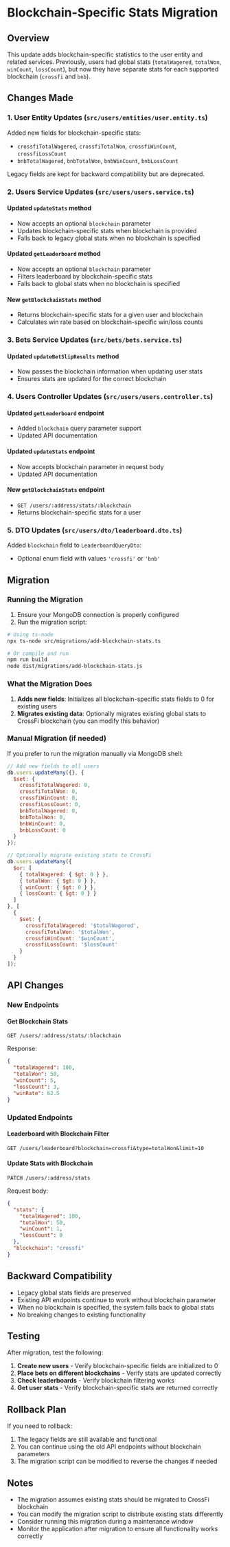 # Blockchain-Specific Stats Migration

## Overview

This update adds blockchain-specific statistics to the user entity and related services. Previously, users had global stats (`totalWagered`, `totalWon`, `winCount`, `lossCount`), but now they have separate stats for each supported blockchain (`crossfi` and `bnb`).

## Changes Made

### 1. User Entity Updates (`src/users/entities/user.entity.ts`)

Added new fields for blockchain-specific stats:
- `crossfiTotalWagered`, `crossfiTotalWon`, `crossfiWinCount`, `crossfiLossCount`
- `bnbTotalWagered`, `bnbTotalWon`, `bnbWinCount`, `bnbLossCount`

Legacy fields are kept for backward compatibility but are deprecated.

### 2. Users Service Updates (`src/users/users.service.ts`)

#### Updated `updateStats` method
- Now accepts an optional `blockchain` parameter
- Updates blockchain-specific stats when blockchain is provided
- Falls back to legacy global stats when no blockchain is specified

#### Updated `getLeaderboard` method
- Now accepts an optional `blockchain` parameter
- Filters leaderboard by blockchain-specific stats
- Falls back to global stats when no blockchain is specified

#### New `getBlockchainStats` method
- Returns blockchain-specific stats for a given user and blockchain
- Calculates win rate based on blockchain-specific win/loss counts

### 3. Bets Service Updates (`src/bets/bets.service.ts`)

#### Updated `updateBetSlipResults` method
- Now passes the blockchain information when updating user stats
- Ensures stats are updated for the correct blockchain

### 4. Users Controller Updates (`src/users/users.controller.ts`)

#### Updated `getLeaderboard` endpoint
- Added `blockchain` query parameter support
- Updated API documentation

#### Updated `updateStats` endpoint
- Now accepts blockchain parameter in request body
- Updated API documentation

#### New `getBlockchainStats` endpoint
- `GET /users/:address/stats/:blockchain`
- Returns blockchain-specific stats for a user

### 5. DTO Updates (`src/users/dto/leaderboard.dto.ts`)

Added `blockchain` field to `LeaderboardQueryDto`:
- Optional enum field with values `'crossfi'` or `'bnb'`

## Migration

### Running the Migration

1. Ensure your MongoDB connection is properly configured
2. Run the migration script:

```bash
# Using ts-node
npx ts-node src/migrations/add-blockchain-stats.ts

# Or compile and run
npm run build
node dist/migrations/add-blockchain-stats.js
```

### What the Migration Does

1. **Adds new fields**: Initializes all blockchain-specific stats fields to 0 for existing users
2. **Migrates existing data**: Optionally migrates existing global stats to CrossFi blockchain (you can modify this behavior)

### Manual Migration (if needed)

If you prefer to run the migration manually via MongoDB shell:

```javascript
// Add new fields to all users
db.users.updateMany({}, {
  $set: {
    crossfiTotalWagered: 0,
    crossfiTotalWon: 0,
    crossfiWinCount: 0,
    crossfiLossCount: 0,
    bnbTotalWagered: 0,
    bnbTotalWon: 0,
    bnbWinCount: 0,
    bnbLossCount: 0
  }
});

// Optionally migrate existing stats to CrossFi
db.users.updateMany({
  $or: [
    { totalWagered: { $gt: 0 } },
    { totalWon: { $gt: 0 } },
    { winCount: { $gt: 0 } },
    { lossCount: { $gt: 0 } }
  ]
}, [
  {
    $set: {
      crossfiTotalWagered: '$totalWagered',
      crossfiTotalWon: '$totalWon',
      crossfiWinCount: '$winCount',
      crossfiLossCount: '$lossCount'
    }
  }
]);
```

## API Changes

### New Endpoints

#### Get Blockchain Stats
```
GET /users/:address/stats/:blockchain
```

Response:
```json
{
  "totalWagered": 100,
  "totalWon": 50,
  "winCount": 5,
  "lossCount": 3,
  "winRate": 62.5
}
```

### Updated Endpoints

#### Leaderboard with Blockchain Filter
```
GET /users/leaderboard?blockchain=crossfi&type=totalWon&limit=10
```

#### Update Stats with Blockchain
```
PATCH /users/:address/stats
```

Request body:
```json
{
  "stats": {
    "totalWagered": 100,
    "totalWon": 50,
    "winCount": 1,
    "lossCount": 0
  },
  "blockchain": "crossfi"
}
```

## Backward Compatibility

- Legacy global stats fields are preserved
- Existing API endpoints continue to work without blockchain parameter
- When no blockchain is specified, the system falls back to global stats
- No breaking changes to existing functionality

## Testing

After migration, test the following:

1. **Create new users** - Verify blockchain-specific fields are initialized to 0
2. **Place bets on different blockchains** - Verify stats are updated correctly
3. **Check leaderboards** - Verify blockchain filtering works
4. **Get user stats** - Verify blockchain-specific stats are returned correctly

## Rollback Plan

If you need to rollback:

1. The legacy fields are still available and functional
2. You can continue using the old API endpoints without blockchain parameters
3. The migration script can be modified to reverse the changes if needed

## Notes

- The migration assumes existing stats should be migrated to CrossFi blockchain
- You can modify the migration script to distribute existing stats differently
- Consider running this migration during a maintenance window
- Monitor the application after migration to ensure all functionality works correctly 